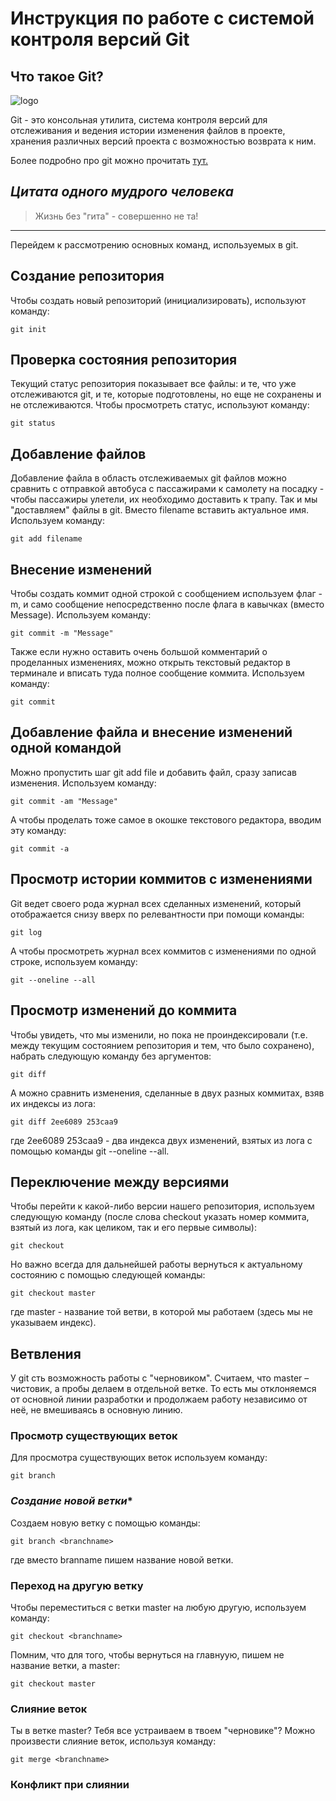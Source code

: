 # **Инструкция по работе с системой контроля версий Git**

## **Что такое Git?**

![logo](Git-logo.png)

Git - это консольная утилита, система контроля версий для отслеживания и ведения истории изменения файлов в проекте, хранения различных версий проекта с возможностью возврата к ним.

Более подробно про git можно прочитать [тут.](https://habr.com/ru/post/541258/)

## *Цитата одного мудрого человека*

> Жизнь без "гита" - совершенно не та!

---
Перейдем к рассмотрению основных команд, используемых в git.

## **Создание репозитория**

Чтобы создать новый репозиторий (инициализировать), используют команду:

    git init

## **Проверка состояния репозитория**

Текущий статус репозитория показывает все файлы: и те, что уже отслеживаются git, и те, которые подготовлены, но еще не сохранены и не отслеживаются. Чтобы просмотреть статус, используют команду:

    git status

## **Добавление файлов**

Добавление файла в область отслеживаемых git файлов можно сравнить с отправкой автобуса с пассажирами к самолету на посадку - чтобы пассажиры улетели, их необходимо доставить к трапу. Так и мы "доставляем" файлы в git. Вместо filename вставить актуальное имя. Используем команду: 

    git add filename

## **Внесение изменений**

Чтобы создать коммит одной строкой с сообщением используем флаг -m, и само сообщение непосредственно после флага в кавычках (вместо Message). Используем команду: 

    git commit -m "Message"

Также если нужно оставить очень большой комментарий о проделанных изменениях, можно открыть текстовый редактор в терминале и вписать туда полное сообщение коммита. Используем команду:

    git commit

## **Добавление файла и внесение изменений одной командой**

Можно пропустить шаг git add file и добавить файл, сразу записав изменения. Используем команду:

    git commit -am "Message"

А чтобы проделать тоже самое в окошке текстового редактора, вводим эту команду:

    git commit -a

## **Просмотр истории коммитов с изменениями**

Git ведет своего рода журнал всех сделанных изменений, который отображается снизу вверх по релевантности при помощи команды:

    git log

А чтобы просмотреть журнал всех коммитов с изменениями по одной строке, используем команду:

    git --oneline --all

## **Просмотр изменений до коммита**

Чтобы увидеть, что мы изменили, но пока не проиндексировали (т.е. между текущим состоянием репозитория и тем, что было сохранено), набрать следующую команду без аргументов:

    git diff

А можно сравнить изменения, сделанные в двух разных коммитах, взяв их индексы из лога:

    git diff 2ee6089 253caa9

где 2ee6089 253caa9 - два индекса двух изменений, взятых из лога с помощью команды git --oneline --all.

## **Переключение между версиями**

Чтобы перейти к какой-либо версии нашего репозитория, используем следующую команду (после слова checkout указать номер коммита, взятый из лога, как целиком, так и его первые символы):

    git checkout

Но важно всегда для дальнейшей работы вернуться к актуальному состоянию с помощью следующей команды:

    git checkout master

где master - название той ветви, в которой мы работаем (здесь мы не указываем индекс).

## **Ветвления**

У git сть возможность работы с "черновиком". Считаем, что master – чистовик, а 
пробы делаем в отдельной ветке. То есть мы отклоняемся от основной линии разработки и продолжаем работу независимо от неё, не вмешиваясь в основную линию.

### **Просмотр существующих веток**

Для просмотра существующих веток используем команду:

    git branch

### *Создание новой ветки**

Создаем новую ветку с помощью команды:

    git branch <branchname>

где вместо branname пишем название новой ветки.

### **Переход на другую ветку**

Чтобы переместиться с ветки master на любую другую, используем команду:

    git checkout <branchname>

Помним, что для того, чтобы вернуться на главнуую, пишем не название ветки, а master: 

    git checkout master

### **Слияние веток**

Ты в ветке master? Тебя все устраиваем в твоем "черновике"? Можно произвести слияние веток, используя команду:

    git merge <branchname>

### **Конфликт при слиянии**

